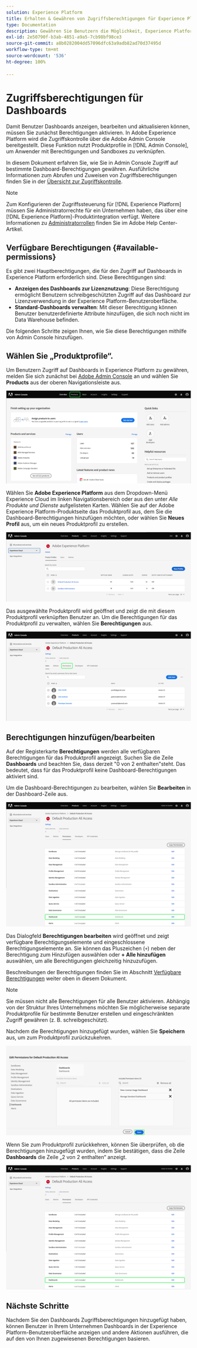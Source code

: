 ```yaml
---
solution: Experience Platform
title: Erhalten & Gewähren von Zugriffsberechtigungen für Experience Platform-Dashboards
type: Documentation
description: Gewähren Sie Benutzern die Möglichkeit, Experience Platform-Dashboards mithilfe von Adobe Admin Console anzuzeigen, zu bearbeiten und zu aktualisieren.
exl-id: 2e50790f-b3ab-4851-a9a5-7cb98bf98ce3
source-git-commit: a8b0282004dd57096dfc63a9adb82ad70d37495d
workflow-type: tm+mt
source-wordcount: '536'
ht-degree: 100%

---
```


# Zugriffsberechtigungen für Dashboards

Damit Benutzer Dashboards anzeigen, bearbeiten und aktualisieren können, müssen Sie zunächst Berechtigungen aktivieren. In Adobe Experience Platform wird die Zugriffskontrolle über die Adobe Admin Console bereitgestellt. Diese Funktion nutzt Produktprofile in [!DNL Admin Console], um Anwender mit Berechtigungen und Sandboxes zu verknüpfen.

In diesem Dokument erfahren Sie, wie Sie in Admin Console Zugriff auf bestimmte Dashboard-Berechtigungen gewähren. Ausführliche Informationen zum Abrufen und Zuweisen von Zugriffsberechtigungen finden Sie in der [Übersicht zur Zugriffskontrolle](../access-control/home.md).

>[!NOTE]
>
>Zum Konfigurieren der Zugriffssteuerung für [!DNL Experience Platform] müssen Sie Administratorrechte für ein Unternehmen haben, das über eine [!DNL Experience Platform]-Produktintegration verfügt. Weitere Informationen zu [Administratorrollen](https://helpx.adobe.com/de/enterprise/using/admin-roles.html) finden Sie im Adobe Help Center-Artikel.

## Verfügbare Berechtigungen {#available-permissions}

Es gibt zwei Hauptberechtigungen, die für den Zugriff auf Dashboards in Experience Platform erforderlich sind. Diese Berechtigungen sind:

* **Anzeigen des Dashboards zur Lizenznutzung**: Diese Berechtigung ermöglicht Benutzern schreibgeschützten Zugriff auf das Dashboard zur Lizenzverwendung in der Experience Platform-Benutzeroberfläche.
* **Standard-Dashboards verwalten**: Mit dieser Berechtigung können Benutzer benutzerdefinierte Attribute hinzufügen, die sich noch nicht im Data Warehouse befinden.

Die folgenden Schritte zeigen Ihnen, wie Sie diese Berechtigungen mithilfe von Admin Console hinzufügen.

## Wählen Sie „Produktprofile“. 

Um Benutzern Zugriff auf Dashboards in Experience Platform zu gewähren, melden Sie sich zunächst bei [Adobe Admin Console](https://adminconsole.adobe.com) an und wählen Sie **Products** aus der oberen Navigationsleiste aus.

![](images/admin-console/admin-console-overview.png)

Wählen Sie **Adobe Experience Platform** aus dem Dropdown-Menü Experience Cloud im linken Navigationsbereich oder aus den unter *Alle Produkte und Dienste* aufgelisteten Karten. Wählen Sie auf der Adobe Experience Platform-Produktseite das Produktprofil aus, dem Sie die Dashboard-Berechtigungen hinzufügen möchten, oder wählen Sie **Neues Profil** aus, um ein neues Produktprofil zu erstellen.

![](images/admin-console/products.png)

Das ausgewählte Produktprofil wird geöffnet und zeigt die mit diesem Produktprofil verknüpften Benutzer an. Um die Berechtigungen für das Produktprofil zu verwalten, wählen Sie **Berechtigungen** aus.

![](images/admin-console/product-users.png)

## Berechtigungen hinzufügen/bearbeiten

Auf der Registerkarte **Berechtigungen** werden alle verfügbaren Berechtigungen für das Produktprofil angezeigt. Suchen Sie die Zeile **Dashboards** und beachten Sie, dass derzeit &quot;0 von 2 enthalten&quot;steht. Das bedeutet, dass für das Produktprofil keine Dashboard-Berechtigungen aktiviert sind.

Um die Dashboard-Berechtigungen zu bearbeiten, wählen Sie **Bearbeiten** in der Dashboard-Zeile aus.

![](images/admin-console/product-permissions.png)

Das Dialogfeld **Berechtigungen bearbeiten** wird geöffnet und zeigt verfügbare Berechtigungselemente und eingeschlossene Berechtigungselemente an. Sie können das Pluszeichen (`+`) neben der Berechtigung zum Hinzufügen auswählen oder **+ Alle hinzufügen** auswählen, um alle Berechtigungen gleichzeitig hinzuzufügen.

Beschreibungen der Berechtigungen finden Sie im Abschnitt [Verfügbare Berechtigungen](#available-permissions) weiter oben in diesem Dokument.

>[!NOTE]
>
>Sie müssen nicht alle Berechtigungen für alle Benutzer aktivieren. Abhängig von der Struktur Ihres Unternehmens möchten Sie möglicherweise separate Produktprofile für bestimmte Benutzer erstellen und eingeschränkten Zugriff gewähren (z. B. schreibgeschützt).

Nachdem die Berechtigungen hinzugefügt wurden, wählen Sie **Speichern** aus, um zum Produktprofil zurückzukehren.

![](images/admin-console/dashboard-permissions.png)

Wenn Sie zum Produktprofil zurückkehren, können Sie überprüfen, ob die Berechtigungen hinzugefügt wurden, indem Sie bestätigen, dass die Zeile **Dashboards** die Zeile „2 von 2 enthalten“ anzeigt.

![](images/admin-console/product-permissions-included.png)

## Nächste Schritte

Nachdem Sie den Dashboards Zugriffsberechtigungen hinzugefügt haben, können Benutzer in Ihrem Unternehmen Dashboards in der Experience Platform-Benutzeroberfläche anzeigen und andere Aktionen ausführen, die auf den von Ihnen zugewiesenen Berechtigungen basieren.

